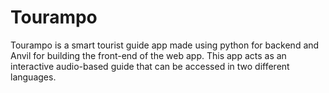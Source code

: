 # Tourampo
Tourampo is a smart tourist guide app made using python for backend and Anvil for building the front-end of the web app. 
This app acts as an interactive audio-based guide that can be accessed in two different languages. 
